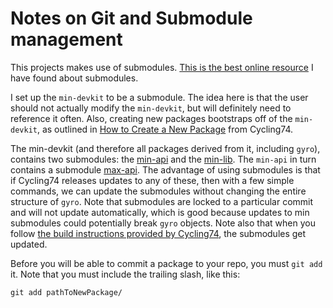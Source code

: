 # Notes on Git and Submodule management

This projects makes use of submodules. [This is the best online resource](https://www.atlassian.com/git/tutorials/git-submodule) I have found about submodules. 

I set up the `min-devkit` to be a submodule. The idea here is that the user should not actually modify the `min-devkit`, but will definitely need to reference it often. Also, creating new packages bootstraps off of the `min-devkit`, as outlined in [How to Create a New Package](https://github.com/Cycling74/min-devkit/blob/a14f4080d564132125a3a90b12309bade19907f8/HowTo-NewPackage.md) from Cycling74. 

The min-devkit (and therefore all packages derived from it, including `gyro`), contains two submodules: the [min-api](https://github.com/Cycling74/min-api/tree/210d5da4b9a3ebc201b4be5c1f0733e3110b1993) and the [min-lib](https://github.com/Cycling74/min-lib/tree/fabb855b5c7534aec469ad891b9c5cb1d6e9468e). The `min-api` in turn contains a submodule [max-api](https://github.com/Cycling74/max-api/tree/1c06b88fc30da0931b6dfa4a874bc081afe00926). The advantage of using submodules is that if Cycling74 releases updates to any of these, then with a few simple commands, we can update the submodules without changing the entire structure of `gyro`. Note that submodules are locked to a particular commit and will not update automatically, which is good because updates to min submodules could potentially break `gyro` objects. Note also that when you follow [the build instructions provided by Cycling74](https://github.com/Cycling74/min-devkit/blob/master/ReadMe.md), the submodules get updated. 

Before you will be able to commit a package to your repo, you must `git add` it. Note that you must include the trailing slash, like this:

`git add pathToNewPackage/`